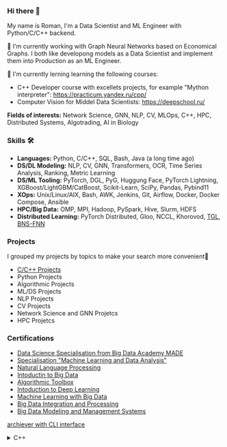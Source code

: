### Hi there 👋

My name is Roman, I'm a Data Scientist and ML Engineer with Python/C/C++ backend. 

🔭 I'm currently working with Graph Neural Networks based on Economical Graphs.
I both like developong models as a Data Scientist and implement them into Production as an ML Engineer.

🌱  I'm currently lerning learning the following courses:
 - C++ Developer course with excellets projects, for example "Mython interpreter": https://practicum.yandex.ru/cpp/
 - Computer Vision for Middel Data Scientists: https://deepschool.ru/

**Fields of interests:** Network Science, GNN, NLP, CV, MLOps, C++, HPC, Distributed Systems, Algotrading, AI in Biology

### Skills 🛠️

 - **Languages:** Python, C/C++, SQL, Bash, Java (a long time ago)
 - **DS/DL Modeling:** NLP, CV, GNN, Transformers, OCR, Time Series Analysis, Ranking, Metric Learning
 - **DS/ML Tooling:** PyTorch, DGL, PyG, Huggung Face, PyTorch Lightning, XGBoost/LightGBM/CatBoost, Scikit-Learn, SciPy, Pandas, Pybind11
 - **XOps:** Unix/Linux/AIX, Bash, AWK, Jenkins, Git, Airflow, Docker, Docker Compose, Ansible
 - **HPC/Big Data:** OMP, MPI, Hadoop, PySpark, Hive, Slurm, HDFS
 - **Distributed Learning:** PyTorch Distributed, Gloo, NCCL, Khorovod, [TGL](https://github.com/amazon-science/tgl), [BNS-FNN](https://github.com/GATECH-EIC/BNS-GCN)
 
### Projects
 
I grouped my projects by topics to make your search more convenient🤗
 - [C/C++ Projects](https://github.com/roman-4erkasov/roman-4erkasov/blob/main/cpp_portfolio.md)
 - Python Projects
 - Algorithmic Projects
 - ML/DS Projects
 - NLP Projects
 - CV Projects
 - Network Science and GNN Projetcs
 - HPC Projetcs
 
 
 ### Certifications
  - [Data Science Specialisation from Big Data Academy MADE]( https://data.vk.company/curriculum/certificates/download/5040/f1f7b2b5-eae5-4d82-958f-299ca010db04/)
  - [Specialisation "Machine Learning and Data Analysis"](https://coursera.org/share/a880e1df16018d50836e4f8f3eac8019)
  - [Natural Language Processing](https://coursera.org/share/0175defc109c02ee68d79be44c66698a)
  - [Intoductin to Big Data](https://coursera.org/share/1e61096220924b74183fa98da4056319)
  - [Algorithmic Toolbox](https://coursera.org/share/e053d35cf823fec3703bcb3ee3dc1c85)
  - [Intoduction to Deep Learning](https://coursera.org/share/a0ad9f67b013a8f1f9b5cbc4d3221e31)
  - [Machine Learning with Big Data](https://coursera.org/share/b17d7fec11f2d1375b1ff0f037a80657)
  - [Big Data Integration and Processing](https://coursera.org/share/706710f84088cab3ca599d988e62f1dc)
  - [Big Data Modeling and Management Systems](https://coursera.org/share/1f572ade18231af13776cd3833964a9d)
 
 [archiever with CLI interface](https://github.com/roman-4erkasov/algoritms-cpp/tree/master/prj01_huffman_file_compressing)
 <details>
  <summary>C++</summary>
  <link title="archiever with CLI interface" href="https://github.com/roman-4erkasov/algoritms-cpp/tree/master/prj01_huffman_file_compressing">


<!--
**roman-4erkasov/roman-4erkasov** is a ✨ _special_ ✨ repository because its `README.md` (this file) appears on your GitHub profile.

Here are some ideas to get you started:

- 🔭 I’m currently working on ...
- 🌱 I’m currently learning ...
- 👯 I’m looking to collaborate on ...
- 🤔 I’m looking for help with ...
- 💬 Ask me about ...
- 📫 How to reach me: ...
- 😄 Pronouns: ...
- ⚡ Fun fact: ...
-->
